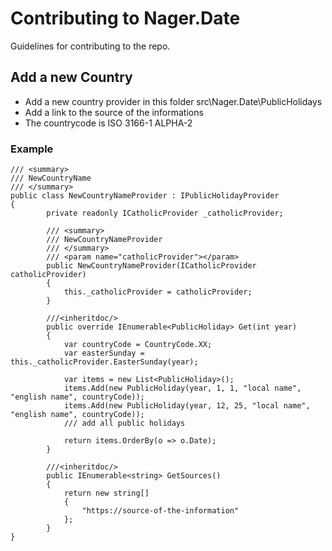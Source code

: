 # Contributing to Nager.Date

Guidelines for contributing to the repo.

## Add a new Country

- Add a new country provider in this folder src\Nager.Date\PublicHolidays
- Add a link to the source of the informations
- The countrycode is ISO 3166-1 ALPHA-2

### Example
```
/// <summary>
/// NewCountryName
/// </summary>
public class NewCountryNameProvider : IPublicHolidayProvider
{
        private readonly ICatholicProvider _catholicProvider;

        /// <summary>
        /// NewCountryNameProvider
        /// </summary>
        /// <param name="catholicProvider"></param>
        public NewCountryNameProvider(ICatholicProvider catholicProvider)
        {
            this._catholicProvider = catholicProvider;
        }

        ///<inheritdoc/>
        public override IEnumerable<PublicHoliday> Get(int year)
        {
            var countryCode = CountryCode.XX;
            var easterSunday = this._catholicProvider.EasterSunday(year);

            var items = new List<PublicHoliday>();
            items.Add(new PublicHoliday(year, 1, 1, "local name", "english name", countryCode));
            items.Add(new PublicHoliday(year, 12, 25, "local name", "english name", countryCode));     
            /// add all public holidays

            return items.OrderBy(o => o.Date);
        }
		
        ///<inheritdoc/>
        public IEnumerable<string> GetSources()
        {
            return new string[]
            {
                "https://source-of-the-information"
            };
        }
}
```
